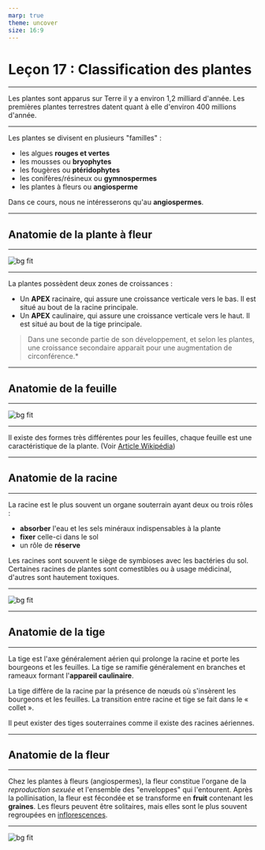 ```yaml
---
marp: true
theme: uncover
size: 16:9
---
```

<!-- paginate: true -->

# Leçon 17 : Classification des plantes



--- 

Les plantes sont apparus sur Terre il y a environ 1,2 milliard d'année. Les premières plantes terrestres datent quant à elle d'environ 400 millions d'année. 

---

Les plantes se divisent en plusieurs "familles" : 

* les algues **rouges et vertes**
* les mousses ou **bryophytes**
* les fougères ou **ptéridophytes**
* les conifères/résineux ou **gymnospermes**
* les plantes à fleurs ou **angiosperme**

Dans ce cours, nous ne intéresserons qu'au **angiospermes**. 

---

## Anatomie de la plante à fleur

---

![bg fit](https://ekladata.com/zU82hPhgeUcl-QXoUAz9pDD9eUI.jpg)

---

La plantes possèdent deux zones de croissances : 

* Un **APEX** racinaire, qui assure une croissance verticale vers le bas. Il est situé au bout de la racine principale. 
* Un **APEX** caulinaire, qui assure une croissance verticale vers le haut. Il est situé au bout de la tige principale. 

>Dans une seconde partie de son développement, et selon les plantes, une croissance secondaire apparait pour une augmentation de circonférence.*

---

## Anatomie de la feuille

---

![bg fit](http://soutien67.free.fr/svt/vegetaux/images/feuille_01.gif)

---

Il existe des formes très différentes pour les feuilles, chaque feuille est une caractéristique de la plante. (Voir [Article Wikipédia](https://fr.wikipedia.org/wiki/Forme_foliaire))

---

## Anatomie de la racine

---



La racine est le plus souvent un organe souterrain ayant deux ou trois rôles :

* **absorber** l'eau et les sels minéraux indispensables à la plante
* **fixer** celle-ci dans le sol 
* un rôle de **réserve**


Les racines sont souvent le siège de symbioses avec les bactéries du sol.
Certaines racines de plantes sont comestibles ou à usage médicinal, d'autres sont hautement toxiques.

---

![bg fit](https://images.theconversation.com/files/238212/original/file-20180926-48656-p0lpi3.png?ixlib=rb-1.1.0&q=45&auto=format&w=1200&h=1200.0&fit=crop)


---

## Anatomie de la tige

---
La tige est l'axe généralement aérien qui prolonge la racine et porte les bourgeons et les feuilles.
La tige se ramifie généralement en branches et rameaux formant l'**appareil caulinaire**. 

La tige diffère de la racine par la présence de nœuds où s'insèrent les bourgeons et les feuilles. 
La transition entre racine et tige se fait dans le « collet ». 

Il peut exister des tiges souterraines comme il existe des racines aériennes.

---

## Anatomie de la fleur 

---

Chez les plantes à fleurs (angiospermes), la fleur constitue l'organe de la *reproduction sexuée* et l'ensemble des "enveloppes" qui l'entourent. 
Après la pollinisation, la fleur est fécondée et se transforme en **fruit** contenant les **graines**. Les fleurs peuvent être solitaires, mais elles sont le plus souvent regroupées en [inflorescences](https://fr.wikipedia.org/wiki/Inflorescence).

---

![bg fit](https://lululataupe.com/images/decouverte/nature/schema-d-une-fleur.png)
